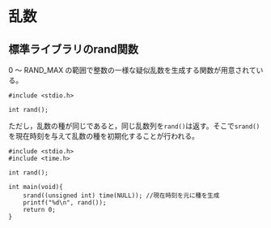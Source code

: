 # 乱数
## 標準ライブラリのrand関数
0 ～ RAND_MAX の範囲で整数の一様な疑似乱数を生成する関数が用意されている。
```
#include <stdio.h>

int rand();
```

ただし，乱数の種が同じであると，同じ乱数列を`rand()`は返す。そこで`srand()`を現在時刻を与えて乱数の種を初期化することが行われる。

```
#include <stdio.h>
#include <time.h>

int rand();

int main(void){
    srand((unsigned int) time(NULL)); //現在時刻を元に種を生成
    printf("%d\n", rand());
    return 0;
}
```

